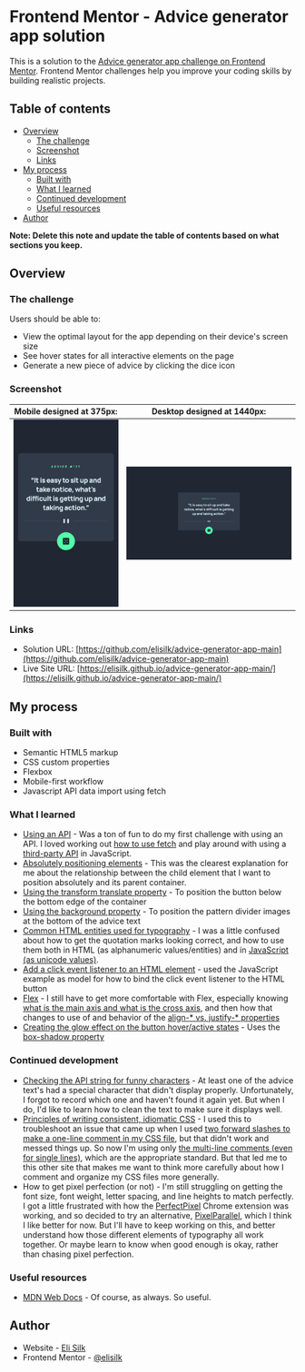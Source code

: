 # Frontend Mentor - Advice generator app solution

This is a solution to the [Advice generator app challenge on Frontend Mentor](https://www.frontendmentor.io/challenges/advice-generator-app-QdUG-13db). Frontend Mentor challenges help you improve your coding skills by building realistic projects.

## Table of contents

- [Overview](#overview)
  - [The challenge](#the-challenge)
  - [Screenshot](#screenshot)
  - [Links](#links)
- [My process](#my-process)
  - [Built with](#built-with)
  - [What I learned](#what-i-learned)
  - [Continued development](#continued-development)
  - [Useful resources](#useful-resources)
- [Author](#author)

**Note: Delete this note and update the table of contents based on what sections you keep.**

## Overview

### The challenge

Users should be able to:

- View the optimal layout for the app depending on their device's screen size
- See hover states for all interactive elements on the page
- Generate a new piece of advice by clicking the dice icon

### Screenshot

|  Mobile designed at 375px:   |  Desktop designed at 1440px:  |
| :--------------------------: | :---------------------------: |
| ![](./screenshot-mobile.png) | ![](./screenshot-desktop.png) |

### Links

- Solution URL: [https://github.com/elisilk/advice-generator-app-main](https://github.com/elisilk/advice-generator-app-main)
- Live Site URL: [https://elisilk.github.io/advice-generator-app-main/](https://elisilk.github.io/advice-generator-app-main/)

## My process

### Built with

- Semantic HTML5 markup
- CSS custom properties
- Flexbox
- Mobile-first workflow
- Javascript API data import using fetch

### What I learned

- [Using an API](https://api.adviceslip.com/) - Was a ton of fun to do my first challenge with using an API. I loved working out [how to use fetch](https://developer.mozilla.org/en-US/docs/Web/API/Fetch_API/Using_Fetch) and play around with using a [third-party API](https://developer.mozilla.org/en-US/docs/Learn/JavaScript/Client-side_web_APIs/Third_party_APIs) in JavaScript.
- [Absolutely positioning elements](https://stackoverflow.com/questions/10487292/position-absolute-but-relative-to-parent) - This was the clearest explanation for me about the relationship between the child element that I want to position absolutely and its parent container.
- [Using the transform translate property](https://developer.mozilla.org/en-US/docs/Web/CSS/transform-function/translate) - To position the button below the bottom edge of the container
- [Using the background property](https://developer.mozilla.org/en-US/docs/Web/CSS/background) - To position the pattern divider images at the bottom of the advice text
- [Common HTML entities used for typography](https://www.w3.org/wiki/Common_HTML_entities_used_for_typography) - I was a little confused about how to get the quotation marks looking correct, and how to use them both in HTML (as alphanumeric values/entities) and in [JavaScript (as unicode values)](https://stackoverflow.com/questions/13093126/insert-unicode-character-into-javascript).
- [Add a click event listener to an HTML element](https://developer.mozilla.org/en-US/docs/Web/API/Element/click_event#javascript) - used the JavaScript example as model for how to bind the click event listener to the HTML button
- [Flex](https://developer.mozilla.org/en-US/docs/Web/CSS/flex) - I still have to get more comfortable with Flex, especially knowing [what is the main axis and what is the cross axis](https://developer.mozilla.org/en-US/docs/Web/CSS/flex), and then how that changes to use of and behavior of the [align-\* vs. justify-\* properties](https://developer.mozilla.org/en-US/docs/Web/CSS/CSS_flexible_box_layout/Aligning_items_in_a_flex_container)
- [Creating the glow effect on the button hover/active states](https://codersblock.com/blog/creating-glow-effects-with-css/) - Uses the [box-shadow property](https://cssbud.com/css-generator/css-glow-generator/)

### Continued development

- [Checking the API string for funny characters](https://www.google.com/search?q=javascript+escape+text) - At least one of the advice text's had a special character that didn't display properly. Unfortunately, I forgot to record which one and haven't found it again yet. But when I do, I'd like to learn how to clean the text to make sure it displays well.
- [Principles of writing consistent, idiomatic CSS](https://github.com/necolas/idiomatic-css) - I used this to troubleshoot an issue that came up when I used [two forward slashes to make a one-line comment in my CSS file](https://stackoverflow.com/questions/12298890/is-it-bad-practice-to-prefix-single-lines-of-css-with-as-a-personal-comment-s), but that didn't work and messed things up. So now I'm using only [the multi-line comments (even for single lines)](https://developer.mozilla.org/en-US/docs/Web/CSS/Comments), which are the appropriate standard. But that led me to this other site that makes me want to think more carefully about how I comment and organize my CSS files more generally.
- How to get pixel perfection (or not) - I'm still struggling on getting the font size, font weight, letter spacing, and line heights to match perfectly. I got a little frustrated with how the [PerfectPixel](https://chromewebstore.google.com/detail/dkaagdgjmgdmbnecmcefdhjekcoceebi?hl=en-US) Chrome extension was working, and so decided to try an alternative, [PixelParallel](https://chromewebstore.google.com/detail/pixelparallel-by-htmlburg/iffnoibnepbcloaaagchjonfplimpkob?hl=en), which I think I like better for now. But I'll have to keep working on this, and better understand how those different elements of typography all work together. Or maybe learn to know when good enough is okay, rather than chasing pixel perfection.

### Useful resources

- [MDN Web Docs](https://developer.mozilla.org/en-US/docs/Web) - Of course, as always. So useful.

## Author

- Website - [Eli Silk](https://github.com/elisilk)
- Frontend Mentor - [@elisilk](https://www.frontendmentor.io/profile/elisilk)
